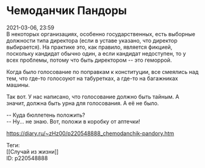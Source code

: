 Чемоданчик Пандоры
===================

   
 2021-03-06, 23:59   
  В некоторых организациях, особенно государственных, есть выборные должности типа директора (если в уставе указано, что директор выбирается). На практике это, как правило, является фикцией, поскольку кандидат обычно один, а если кандидат недоступен, то у всех проблемы, потому что быть директором -- это геморрой.   
   
 Когда было голосование по поправкам к конституции, все смеялись над тем, что где-то голосоуют на табуретках, а где-то на багажниках машины.   
   
 Так вот. У нас написано, что голосование должно быть тайным. А значит, должна быть урна для голосования. А её не было.   
   
 -- Куда бюллетень положить?   
 -- Ну... не знаю. Вот, положи в коробку от аптечки!   
    
 <https://diary.ru/~zHz00/p220548888_chemodanchik-pandory.htm>   
   
 Теги:   
 [[Случай из жизни]]   
 ID: p220548888